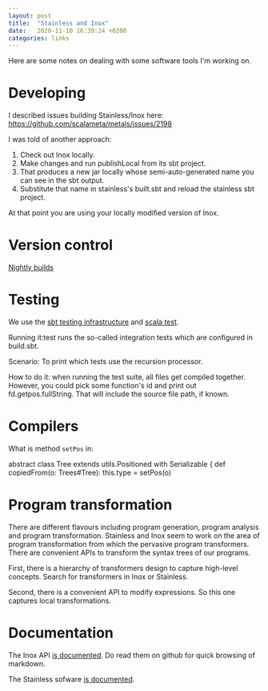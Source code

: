 ```yaml
---
layout: post
title:  "Stainless and Inox"
date:   2020-11-10 16:39:24 +0200
categories: links
---
```


Here are some notes on dealing with some software tools I'm working on. 

# Developing

I described issues building Stainless/Inox here:
https://github.com/scalameta/metals/issues/2198

I was told of another approach:

1. Check out Inox locally.
2. Make changes and run publishLocal from its sbt project.
3. That produces a new jar locally whose semi-auto-generated name you can see in the sbt output.
4. Substitute that name in stainless's built.sbt and reload the stainless sbt project.

At that point you are using your locally modified version of Inox.

# Version control

[Nightly builds][neutral]

[neutral]: https://en.wikipedia.org/wiki/Neutral_build

# Testing

We use the [sbt testing infrastructure][sbttest] and [scala test][scalatest].

Running it:test runs the so-called integration tests which are configured in build.sbt.

Scenario: To print which tests use the recursion processor.

How to do it: when running the test suite, all files get compiled together.
However, you could pick some function's id and print out fd.getpos.fullString.
That will include the source file path, if known.

[sbttest]: https://www.scala-sbt.org/1.x/docs/Testing.html
[scalatest]: https://www.scalatest.org/user_guide/using_scalatest_with_sbt

# Compilers

What is method `setPos` in:

  abstract class Tree extends utils.Positioned with Serializable {
    def copiedFrom(o: Trees#Tree): this.type = setPos(o)

# Program transformation

There are different flavours including program generation, program analysis and program transformation. Stainless and Inox seem to work on the area of program transformation from which the pervasive program transformers. There are convenient APIs to transform the syntax trees of our programs. 

First, there is a hierarchy of transformers design to capture high-level concepts. Search for transformers in Inox or Stainless. 

Second, there is a convenient API to modify expressions. So this one captures local transformations. 

# Documentation

The Inox API [is documented][documentation]. Do read them on github for quick browsing of markdown. 

The Stainless sofware [is documented][stainlessdoc].

[documentation]: https://github.com/epfl-lara/inox/tree/master/src/main/doc
[stainlessdoc]: https://epfl-lara.github.io/stainless/